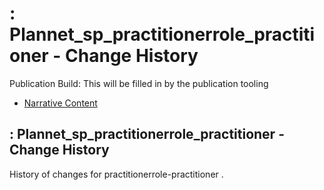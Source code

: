 # : Plannet\_sp\_practitionerrole\_practitioner - Change History

Publication Build: This will be filled in by the publication tooling

* [Narrative Content](SearchParameter-practitionerrole-practitioner.html)

## : Plannet\_sp\_practitionerrole\_practitioner - Change History

History of changes for practitionerrole-practitioner .